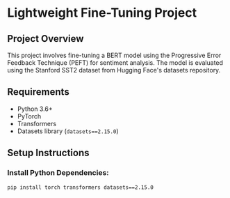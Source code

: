 # Lightweight Fine-Tuning Project

## Project Overview
This project involves fine-tuning a BERT model using the Progressive Error Feedback Technique (PEFT) for sentiment analysis. The model is evaluated using the Stanford SST2 dataset from Hugging Face's datasets repository.

## Requirements
- Python 3.6+
- PyTorch
- Transformers
- Datasets library (`datasets==2.15.0`)

## Setup Instructions

### Install Python Dependencies:
```bash
pip install torch transformers datasets==2.15.0
